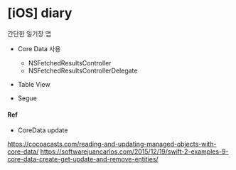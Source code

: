 # [iOS] diary 

간단한 일기장 앱

- Core Data 사용
  - NSFetchedResultsController
  - NSFetchedResultsControllerDelegate

- Table View

- Segue

#### Ref
- CoreData update

https://cocoacasts.com/reading-and-updating-managed-objects-with-core-data/
https://softwarejuancarlos.com/2015/12/19/swift-2-examples-9-core-data-create-get-update-and-remove-entities/

